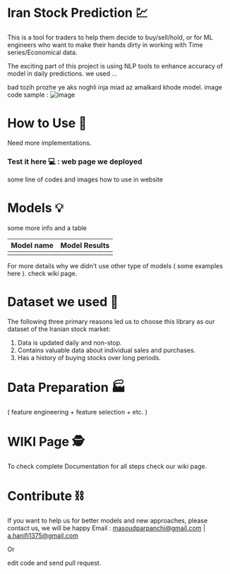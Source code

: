# Iran Stock Prediction  :chart:

This is a tool for traders to help them decide to buy/sell/hold, or for ML engineers who want to make their hands dirty in working with Time series/Economical data. 

The exciting part of this project  is using NLP tools to enhance accuracy of model in daily predictions. we used ...





bad tozih prozhe ye aks noghli inja miad az amalkard khode model. image code sample : ![ image](https://github.com/somewhere/somwhere/blob/main/assets/img.png)



# How to Use :hammer:

Need more implementations.



### Test it here :computer: : web page we deployed

some line of codes and images how to use in website

# Models  :bulb:

some more info and a table

| Model name | Model Results |
| :--------: | ------------- |
|            |               |

For more details why we didn't use other type of models ( some examples here ). check wiki page.

# Dataset we used 📁

The following three primary reasons led us to choose this library as our dataset of the Iranian stock market:
1. Data is updated daily and non-stop.
2. Contains valuable data about individual sales and purchases.
3. Has a history of buying stocks over long periods.


# Data Preparation  :factory:

( feature engineering + feature selection + etc. )







# WIKI Page :detective:

To check complete Documentation for all steps check our wiki page.

# Contribute :chains:

If you want to help us for better models and new approaches, please contact us, we will be happy
Email : masoudparpanchi@gmail.com | a.hanifi1375@gmail.com 

Or

 edit code and send pull request.



